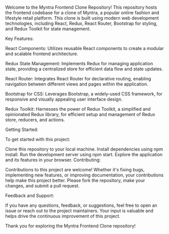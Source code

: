 Welcome to the Myntra Frontend Clone Repository!
This repository hosts the frontend codebase for a clone of Myntra, a popular online fashion and lifestyle retail platform. This clone is built using modern web development technologies, including React, Redux, React Router, Bootstrap for styling, and Redux Toolkit for state management.

Key Features:

React Components: Utilizes reusable React components to create a modular and scalable frontend architecture.

Redux State Management: Implements Redux for managing application state, providing a centralized store for efficient data flow and state updates.

React Router: Integrates React Router for declarative routing, enabling navigation between different views and pages within the application.

Bootstrap for CSS: Leverages Bootstrap, a widely-used CSS framework, for responsive and visually appealing user interface design.

Redux Toolkit: Harnesses the power of Redux Toolkit, a simplified and opinionated Redux library, for efficient setup and management of Redux store, reducers, and actions.

Getting Started:

To get started with this project:

Clone this repository to your local machine.
Install dependencies using npm install.
Run the development server using npm start.
Explore the application and its features in your browser.
Contributing:

Contributions to this project are welcome! Whether it's fixing bugs, implementing new features, or improving documentation, your contributions help make this project better. Please fork the repository, make your changes, and submit a pull request.

Feedback and Support:

If you have any questions, feedback, or suggestions, feel free to open an issue or reach out to the project maintainers. Your input is valuable and helps drive the continuous improvement of this project.

Thank you for exploring the Myntra Frontend Clone repository!
